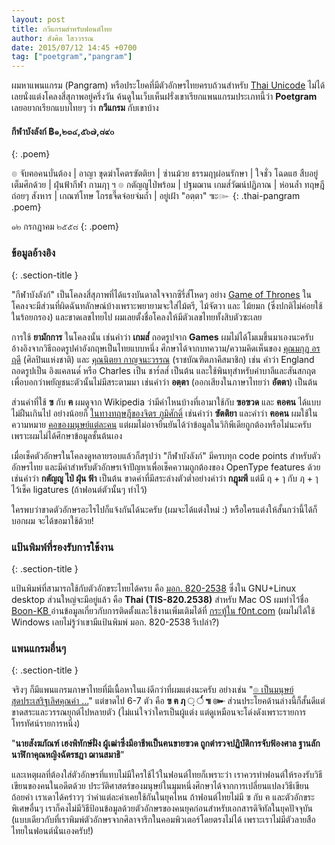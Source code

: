 ```yaml
---
layout: post
title: กวีแกรมสำหรับฟอนต์ไทย
author: สังศิต ไสววรรณ
date: 2015/07/12 14:45 +0700
tag: ["poetgram","pangram"] 
---
```


ผมหาแพนแกรม (Pangram) หรือประโยคที่มีตัวอักษรไทยครบถ้วนสำหรับ [Thai Unicode](http://unicode.org/charts/PDF/U0E00.pdf) ไม่ได้ เลยนั่งแต่งโคลงสี่สุภาพอยู่ครึ่งวัน ค้นดูในเว็บเห็นฝรั่งเขาเรียกแพนแกรมประเภทนี้ว่า **Poetgram** เลยอยากเรียกแบบไทยๆ ว่า **กวีแกรม** กับเขาบ้าง

#### กีฬาบังลังก์ ฿๑,๒๓๔,๕๖๗,๘๙๐
{: .poem}

๏ จับฅอคนบั่นต้อง   | อาญา
ขุดฆ่าโคตรฃัตติยา  | ซ่านม้วย
ธรรมฤๅผ่อนรักษา  | ใจชั่ว โฉดแฮ
สืบอยู่เต็มศึกด้วย    | ฝุ่นฟ้ากีฬา กามฦๅ ฯ
๏ กตัญญูไป่พร้อม   | ปฐมฌาน
เกมส๎วัฒน์ปฏิภาณ    | ห่อนล้ำ
ทฤษฎีถ่อยๆ สังหาร    | เกณฑ์โทษ
โกรธจี๊ดจ๋อยจ่มถ้ำ       | อยู่เฝ้า "<span lang="pi">อตฺตา</span>" ๚ะ๛
{: .thai-pangram .poem}

๑๒ กรกฎาคม ๒๕๕๘
{: .poem}

### ข้อมูลอ้างอิง
{: .section-title }

"กีฬาบังลังก์" เป็นโคลงสี่สุภาพที่ได้แรงบันดาลใจจากซีรี่ส๎โหดๆ อย่าง [Game of Thrones](http://www.imdb.com/title/tt0944947/) ในโคลงจะมีส่วนที่ผิดฉันทลักษณ์บ้างเพราะพยายามจะใส่ไม้ตรี, ไม้จัตวา และ ไม้ยมก (ซึ่งปกติไม่ค่อยใช้ในร้อยกรอง) และขาดเลขไทยไป ผมเลยตั้งชื่อโคลงให้มีตัวเลขไทยทั้งสิบตัวซะเลย

การใช้ **ยามักการ** ในโคลงนั้น เช่นคำว่า **เกมส๎** ถอดรูปจาก **Games** ผมไม่ได้โมเมขึ้นมาเองนะครับ อ้างอิงจากวิธีถอดรูปคำอังกฤษเป็นไทยแบบหนึ่ง ศึกษาได้จากบทความ/ความคิดเห็นของ [คุณมกุฏ อรฤดี](https://www.facebook.com/makutonrudee/posts/466123153431930) (ศิลปินแห่งชาติ) และ [คุณนิตยา กาญจนะวรรณ](http://www.bflybook.com/Article/Yamakkan/Yamakkan.htm) (ราชบัณฑิตภาคีสมาชิก) เช่น คำว่า England ถอดรูปเป็น อิงแคลนด๎ หรือ Charles เป็น ชาร๎ลส๎ เป็นต้น และใช้พินทุสำหรับคำบาลีและสันสกฤตเพื่อบอกว่าพยัญชนะตัวนั้นไม่มีสระตามมา เช่นคำว่า **อตฺตา** (ออกเสียงในภาษาไทยว่า **อัตตา**) เป็นต้น

ส่วนคำที่ใช้ **ฃ** กับ **ฅ** ผมดูจาก Wikipedia ว่ามีคำไหนบ้างที่เอามาใช้กับ **ฃอฃวด** และ **ฅอฅน** ได้แบบไม่ฝืนเกินไป อย่างน้อยก็ [ในทางทฤษฎีของจิตร ภูมิศักดิ์](https://th.wikipedia.org/wiki/%E0%B8%83#.E0.B8.83_.E0.B9.80.E0.B8.97.E0.B8.B5.E0.B8.A2.E0.B8.9A.E0.B8.81.E0.B8.B1.E0.B8.9A_.E0.B8.81.E0.B8.BA.E0.B8.A9_.E0.B9.83.E0.B8.99.E0.B8.A0.E0.B8.B2.E0.B8.A9.E0.B8.B2.E0.B8.AA.E0.B8.B1.E0.B8.99.E0.B8.AA.E0.B8.81.E0.B8.A4.E0.B8.95) เช่นคำว่า **ฃัตติยา** และคำว่า **ฅอคน** ผมใช้ในความหมาย [คอของมนุษย์แต่ละคน](https://th.wikipedia.org/wiki/%E0%B8%85#.E0.B8.85_.E0.B8.AB.E0.B8.B2.E0.B8.A2.E0.B9.84.E0.B8.9B.E0.B9.84.E0.B8.AB.E0.B8.99) แต่ผมไม่อาจยืนยันได้ว่าข้อมูลในวิกิพีเดียถูกต้องหรือไม่นะครับ เพราะผมไม่ได้ศึกษาข้อมูลชั้นต้นเอง

เมื่อเช็คตัวอักษรในโคลงดูหลายรอบแล้วก็สรุปว่า "กีฬาบังลังก์" มีครบทุก code points สำหรับตัวอักษรไทย และมีคำสำหรับตัวอักษรเจ้าปัญหาเพื่อเช็คความถูกต้องของ OpenType features ด้วย เช่นคำว่า **กตัญญู ไป่ ฝุ่น ฟ้า** เป็นต้น ขาดคำที่มีสระล่างตัวต่ำอย่างคำว่า **กฎุมพี** แต่มี ฤ&nbsp;+&nbsp;ๅ กับ ฦ&nbsp;+&nbsp;ๅ ไว้เช็ค ligatures (ถ้าฟอนต์ตัวนั้นๆ ทำไว้)

ใครพบว่าขาดตัวอักษรอะไรไปก็แจ้งกันได้นะครับ (ผมจะได้แต่งใหม่ :) หรือใครแต่งให้สั้นกว่านี้ได้ก็บอกผม จะได้ขอมาใช้ด้วย!

### แป้นพิมพ์ที่รองรับการใช้งาน
{: .section-title }

แป้นพิมพ์ที่สามารถใช้กับตัวอักขระไทยได้ครบ คือ [มอก. 820-2538](https://www.nectec.or.th/it-standards/std820/std820.htm) ซึ่งใน GNU+Linux desktop ส่วนใหญ่จะมีอยู่แล้ว คือ **Thai (TIS-820.2538)** สำหรับ Mac OS ผมทำไว้ชื่อ [Boon-KB ](https://github.com/sungsit/boon-kb/) อ่านข้อมูลเกี่ยวกับการติดตั้งและใช้งานเพิ่มเติมได้ที่ [กระทู้ใน f0nt.com](http://www.f0nt.com/forum/index.php?topic=22453.0) (ผมไม่ได้ใช้  Windows เลยไม่รู้ว่าเขามีแป้นพิมพ์ มอก. 820-2538 รึเปล่า?)

### แพนแกรมอื่นๆ
{: .section-title }

จริงๆ ก็มีแพนแกรมภาษาไทยที่มีเนื้อหาในแง่ดีกว่าที่ผมแต่งนะครับ อย่างเช่น "[๏ เป็นมนุษย์สุดประเสริฐเลิศคุณค่า ...](http://clagnut.com/blog/2380/#Thai)" แต่ขาดไป 6-7 ตัว คือ **ฃ ฅ ฦ &#x25cc;ฺ &#x25cc;๎ ๚ ๛** ส่วนประโยคด้านล่างนี้ก็สั้นดีแต่ขาดสระและวรรณยุกต์ไปหลายตัว (ไม่แน่ใจว่าใครเป็นผู้แต่ง แต่ดูเหมือนจะโด่งดังเพราะรายการโทรทัศน์รายการหนึ่ง)

"**นายสังฆภัณฑ์ เฮงพิทักษ์ฝั่ง ผู้เฒ่าซึ่งมีอาชีพเป็นฅนขายฃวด ถูกตำรวจปฏิบัติการจับฟ้องศาล ฐานลักนาฬิกาคุณหญิงฉัตรชฎา ฌานสมาธิ**"

และเหตุผลที่ต้องใส่ตัวอักษรที่แทบไม่มีใครใช้ไว้ในฟอนต์ไทยก็เพราะว่า เราควรทำฟอนต์ให้รองรับวิธีเขียนของคนในอดีตด้วย ประวัติศาสตร์ของมนุษย์ในมุมหนึ่งศึกษาได้จากการเปลี่ยนแปลงวิธีเขียนถ้อยคำ เราเดาได้คร่าวๆ ว่าคำแต่ละคำเคยใช้กันในยุคไหน ถ้าฟอนต์ไทยไม่มี ฃ กับ ฅ และตัวอักขระพิเศษอื่นๆ เราก็คงไม่มีวิธีป้อนข้อมูลด้วยตัวอักษรของคนยุคก่อนสำหรับเอกสารดิจิทัลในยุคปัจจุบัน (แบบเดียวกับที่เราพิมพ์ตัวอักษรจากศิลาจารึกในคอมพิวเตอร์โดยตรงไม่ได้ เพราะเราไม่มีตัวลายสือไทยในฟอนต์นั่นเองครับ!)
